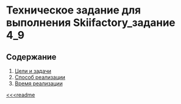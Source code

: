 # Техническое задание для выполнения Skiifactory_задание 4_9

## Содержание

1. [Цели и задачи](./goalsandobjectives.md)
2. [Способ реализации](./method.md)
3. [Время реализации](./time.md)

<!-- Сформулировать то, что должно быть реализовано в конечном итоге. 

Без четкого понимания конечной цели невозможно создать качественный продукт, который полностью устроил бы заказчика. Поэтому, чем лучше будет поставлена цель работы перед разработчиком, тем предпочтительней будет полученный конечный результат.
Для разработчика четко сформулированная цель всего проекта дает полное понимание всей сути поставленной задачи. Для заказчика цель работы дает осознание всех задач, которые решаются по мере продвижения работы.-->

[<<<readme](../README.md)